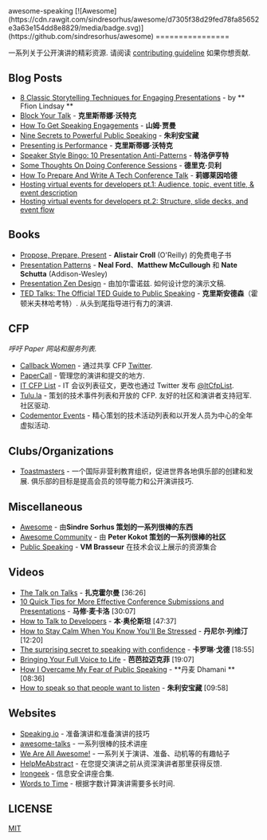 <div class="github-widget" data-repo="matteofigus/awesome-speaking"></div>
<script async src="https://pagead2.googlesyndication.com/pagead/js/adsbygoogle.js"></script><ins class="adsbygoogle" style="display:block" data-ad-client="ca-pub-6890694312814945" data-ad-slot="5473692530" data-ad-format="auto"  data-full-width-responsive="true"></ins><script>(adsbygoogle = window.adsbygoogle || []).push({});</script>
awesome-speaking [![Awesome](https://cdn.rawgit.com/sindresorhus/awesome/d7305f38d29fed78fa85652e3a63e154dd8e8829/media/badge.svg)](https://github.com/sindresorhus/awesome)
================

一系列关于公开演讲的精彩资源. 请阅读 [contributing guideline](https://github.com/matteofigus/awesome-speaking/blob/master/contributing.md) 如果你想贡献.

## Blog Posts
* [8 Classic Storytelling Techniques for Engaging Presentations](https://www.sparkol.com/en/Blog/8-Classic-storytelling-techniques-for-engaging-presentations) - by ** Ffion Lindsay **
* [Block Your Talk](http://eleganthack.com/block-your-talk/) - **克里斯蒂娜·沃特克**
* [How To Get Speaking Engagements](https://www.samjarman.co.nz/blog/speaking-gigs) - **山姆·贾曼**
* [Nine Secrets to Powerful Public Speaking](http://www.gq-magazine.co.uk/article/public-speaking-tips) - **朱利安宝藏**
* [Presenting is Performance](http://eleganthack.com/presenting-is-performance/) - **克里斯蒂娜·沃特克**
* [Speaker Style Bingo: 10 Presentation Anti-Patterns](http://www.troyhunt.com/2015/06/speaker-style-bingo-10-presentation.html) - **特洛伊亨特**
* [Some Thoughts On Doing Conference Sessions](http://derickbailey.com/2015/11/11/some-thoughts-on-doing-conference-sessions/) - **德里克·贝利**
* [How To Prepare And Write A Tech Conference Talk](http://wunder.schoenaberselten.com/2016/02/16/how-to-prepare-and-write-a-tech-conference-talk/) - **莉娜莱因哈德**
* [Hosting virtual events for developers pt.1: Audience, topic, event title, & event description](https://www.codementor.io/blog/developer-virtual-events-guide1-dgzxdgnfmf)
* [Hosting virtual events for developers pt.2: Structure, slide decks, and event flow](https://www.codementor.io/blog/developer-virtual-events-guide2-disafwxxav)

## Books
* [Propose, Prepare, Present](http://shop.oreilly.com/product/0636920027096.do) - **Alistair Croll** (O&#39;Reilly) 的免费电子书
* [Presentation Patterns](http://presentationpatterns.com/) - **Neal Ford**、**Matthew McCullough** 和 **Nate Schutta** (Addison-Wesley)
* [Presentation Zen Design](http://www.amazon.com/gp/product/0321668790)  - 由加尔雷诺兹. 如何设计您的演示文稿.
* [TED Talks: The Official TED Guide to Public Speaking](http://www.amazon.com/d/0544634497/)  - **克里斯安德森**（霍顿米夫林哈考特）. 从头到尾指导进行有力的演讲.

## CFP

*呼吁 Paper 网站和服务列表.*

* [Callback Women](http://www.callbackwomen.com/) - 通过共享 CFP [Twitter](https://twitter.com/callbackwomen).
* [PaperCall](https://papercall.io/) - 管理您的演讲和提交的地方.
* [IT CFP List](https://github.com/softwaremill/it-cfp-list) - IT 会议列表征文，更改也通过 Twitter 发布 [@ItCfpList](https://twitter.com/ItCfpList).
* [Tulu.la](https://tulu.la)  - 策划的技术事件列表和开放的 CFP. 友好的社区和演讲者支持冠军. 社区驱动.
* [Codementor Events](https://www.codementor.io/events) - 精心策划的技术活动列表和以开发人员为中心的全年虚拟活动.

## Clubs/Organizations
* [Toastmasters](https://www.toastmasters.org/Find-a-Club)  - 一个国际非营利教育组织，促进世界各地俱乐部的创建和发展. 俱乐部的目标是提高会员的领导能力和公开演讲技巧.

## Miscellaneous
* [Awesome](https://github.com/sindresorhus/awesome) - 由**Sindre Sorhus 策划的一系列很棒的东西**
* [Awesome Community](https://github.com/peterkokot/awesome-community) - 由 **Peter Kokot 策划的一系列很棒的社区**
* [Public Speaking](https://github.com/vmbrasseur/Public_Speaking) - **VM Brasseur** 在技术会议上展示的资源集合

## Videos
* [The Talk on Talks](https://zachholman.com/talk/the-talk-on-talks/) - **扎克霍尔曼** [36:26]
* [10 Quick Tips for More Effective Conference Submissions and Presentations](https://www.youtube.com/watch?v=fJz4JJIchaY) - **马修·麦卡洛** [30:07]
* [How to Talk to Developers](https://www.youtube.com/watch?v=l9JXH7JPjR4) - **本·奥伦斯坦** [47:37]
* [How to Stay Calm When You Know You'll Be Stressed](https://www.ted.com/talks/daniel_levitin_how_to_stay_calm_when_you_know_you_ll_be_stressed) - **丹尼尔·列维汀** [12:20]
* [The surprising secret to speaking with confidence](https://www.youtube.com/watch?v=a2MR5XbJtXU) - **卡罗琳·戈德** [18:55]
* [Bringing Your Full Voice to Life](https://www.youtube.com/watch?v=Ze763kgrWGg) - **芭芭拉迈克菲** [19:07]
* [How I Overcame My Fear of Public Speaking](https://www.youtube.com/watch?v=80UVjkcxGmA) - **丹麦 Dhamani ** [08:36]
* [How to speak so that people want to listen](https://www.youtube.com/watch?v=eIho2S0ZahI) - **朱利安宝藏** [09:58]

## Websites
* [Speaking.io](http://speaking.io) - 准备演讲和准备演讲的技巧
* [awesome-talks](https://github.com/JanVanRyswyck/awesome-talks) - 一系列很棒的技术讲座
* [We Are All Awesome!](http://weareallaweso.me/) - 一系列关于演讲、准备、动机等的有趣帖子
* [HelpMeAbstract](http://helpmeabstract.com/) - 在您提交演讲之前从资深演讲者那里获得反馈.
* [Irongeek](https://www.irongeek.com/) - 信息安全讲座合集.
* [Words to Time](https://wordstotime.com/) - 根据字数计算演讲需要多长时间.

## LICENSE
[MIT](https://github.com/matteofigus/awesome-speaking/blob/master/LICENSE.md)
